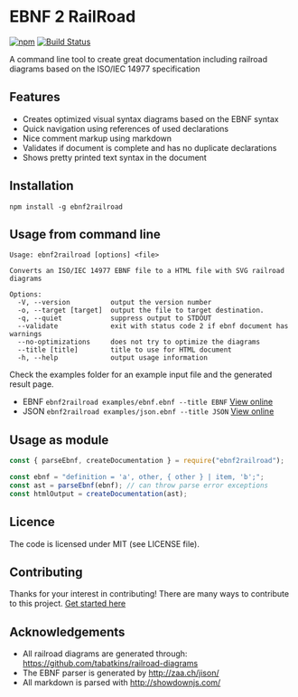 # EBNF 2 RailRoad

[![npm](https://img.shields.io/npm/v/ebnf2railroad.svg)](http://npm.im/ebnf2railroad)
[![Build
Status](https://travis-ci.org/matthijsgroen/ebnf2railroad.svg?branch=master)](https://travis-ci.org/matthijsgroen/ebnf2railroad)

A command line tool to create great documentation including railroad
diagrams based on the ISO/IEC 14977 specification

## Features

- Creates optimized visual syntax diagrams based on the EBNF syntax
- Quick navigation using references of used declarations
- Nice comment markup using markdown
- Validates if document is complete and has no duplicate declarations
- Shows pretty printed text syntax in the document

## Installation

```
npm install -g ebnf2railroad
```

## Usage from command line

```
Usage: ebnf2railroad [options] <file>

Converts an ISO/IEC 14977 EBNF file to a HTML file with SVG railroad diagrams

Options:
  -V, --version          output the version number
  -o, --target [target]  output the file to target destination.
  -q, --quiet            suppress output to STDOUT
  --validate             exit with status code 2 if ebnf document has warnings
  --no-optimizations     does not try to optimize the diagrams
  --title [title]        title to use for HTML document
  -h, --help             output usage information
```

Check the examples folder for an example input file and the generated result page.

- EBNF `ebnf2railroad examples/ebnf.ebnf --title EBNF` [View online][example-ebnf]
- JSON `ebnf2railroad examples/json.ebnf --title JSON` [View online][example-json]

## Usage as module

```javascript
const { parseEbnf, createDocumentation } = require("ebnf2railroad");

const ebnf = "definition = 'a', other, { other } | item, 'b';";
const ast = parseEbnf(ebnf); // can throw parse error exceptions
const htmlOutput = createDocumentation(ast);
```

## Licence

The code is licensed under MIT (see LICENSE file).

## Contributing

Thanks for your interest in contributing! There are many ways to contribute to this project. [Get started here](CONTRIBUTING.md)

## Acknowledgements

- All railroad diagrams are generated through: https://github.com/tabatkins/railroad-diagrams
- The EBNF parser is generated by http://zaa.ch/jison/
- All markdown is parsed with http://showdownjs.com/

[example-ebnf]: http://htmlpreview.github.io/?https://github.com/matthijsgroen/ebnf2railroad/blob/master/examples/ebnf.html
[example-json]: http://htmlpreview.github.io/?https://github.com/matthijsgroen/ebnf2railroad/blob/master/examples/json.html
